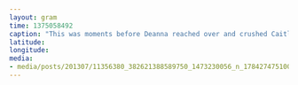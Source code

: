 ```yaml
---
layout: gram
time: 1375058492
caption: "This was moments before Deanna reached over and crushed Caitlin's skull."
latitude: 
longitude: 
media:
- media/posts/201307/11356380_382621388589750_1473230056_n_17842747510000351.jpg
---
```

